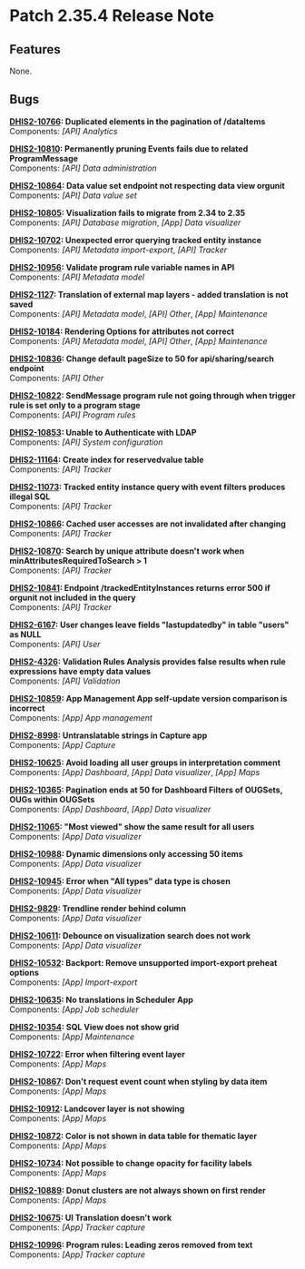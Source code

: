 # Patch 2.35.4 Release Note

## Features

None.

## Bugs

**[DHIS2-10766](https://jira.dhis2.org/browse/DHIS2-10766): Duplicated elements in the pagination of /dataItems**  
Components: _[API] Analytics_

**[DHIS2-10810](https://jira.dhis2.org/browse/DHIS2-10810): Permanently pruning Events fails due to related ProgramMessage**  
Components: _[API] Data administration_

**[DHIS2-10864](https://jira.dhis2.org/browse/DHIS2-10864): Data value set endpoint not respecting data view orgunit**  
Components: _[API] Data value set_  

**[DHIS2-10805](https://jira.dhis2.org/browse/DHIS2-10805): Visualization fails to migrate from 2.34 to 2.35**  
Components: _[API] Database migration_, _[App] Data visualizer_

**[DHIS2-10702](https://jira.dhis2.org/browse/DHIS2-10702): Unexpected error querying tracked entity instance**  
Components: _[API] Metadata import-export_, _[API] Tracker_

**[DHIS2-10956](https://jira.dhis2.org/browse/DHIS2-10956): Validate program rule variable names in API**  
Components: _[API] Metadata model_

**[DHIS2-1127](https://jira.dhis2.org/browse/DHIS2-1127): Translation of external map layers - added translation is not saved**  
Components: _[API] Metadata model_, _[API] Other_, _[App] Maintenance_

**[DHIS2-10184](https://jira.dhis2.org/browse/DHIS2-10184): Rendering Options for attributes not correct**  
Components: _[API] Metadata model_, _[API] Other_, _[App] Maintenance_

**[DHIS2-10836](https://jira.dhis2.org/browse/DHIS2-10836): Change default pageSize to 50 for api/sharing/search endpoint**  
Components: _[API] Other_

**[DHIS2-10822](https://jira.dhis2.org/browse/DHIS2-10822): SendMessage program rule not going through when trigger rule is set only to a program stage**  
Components: _[API] Program rules_

**[DHIS2-10853](https://jira.dhis2.org/browse/DHIS2-10853): Unable to Authenticate with LDAP**  
Components: _[API] System configuration_  

**[DHIS2-11164](https://jira.dhis2.org/browse/DHIS2-11164): Create index for reservedvalue table**  
Components: _[API] Tracker_  

**[DHIS2-11073](https://jira.dhis2.org/browse/DHIS2-11073): Tracked entity instance query with event filters produces illegal SQL**  
Components: _[API] Tracker_

**[DHIS2-10866](https://jira.dhis2.org/browse/DHIS2-10866): Cached user accesses are not invalidated after changing**  
Components: _[API] Tracker_  

**[DHIS2-10870](https://jira.dhis2.org/browse/DHIS2-10870): Search by unique attribute doesn't work when minAttributesRequiredToSearch > 1**  
Components: _[API] Tracker_

**[DHIS2-10841](https://jira.dhis2.org/browse/DHIS2-10841): Endpoint /trackedEntityInstances returns error 500 if orgunit not included in the query**  
Components: _[API] Tracker_

**[DHIS2-6167](https://jira.dhis2.org/browse/DHIS2-6167): User changes leave fields "lastupdatedby" in table "users" as NULL**  
Components: _[API] User_

**[DHIS2-4326](https://jira.dhis2.org/browse/DHIS2-4326): Validation Rules Analysis provides false results when rule expressions have empty data values**  
Components: _[API] Validation_  

**[DHIS2-10859](https://jira.dhis2.org/browse/DHIS2-10859): App Management App self-update version comparison is incorrect**  
Components: _[App] App management_  

**[DHIS2-8998](https://jira.dhis2.org/browse/DHIS2-8998): Untranslatable strings in Capture app**  
Components: _[App] Capture_

**[DHIS2-10625](https://jira.dhis2.org/browse/DHIS2-10625): Avoid loading all user groups in interpretation comment**  
Components: _[App] Dashboard_, _[App] Data visualizer_, _[App] Maps_  

**[DHIS2-10365](https://jira.dhis2.org/browse/DHIS2-10365): Pagination ends at 50 for Dashboard Filters of OUGSets, OUGs within OUGSets**  
Components: _[App] Dashboard_, _[App] Data visualizer_

**[DHIS2-11065](https://jira.dhis2.org/browse/DHIS2-11065): "Most viewed" show the same result for all users**  
Components: _[App] Data visualizer_

**[DHIS2-10988](https://jira.dhis2.org/browse/DHIS2-10988): Dynamic dimensions only accessing 50 items**  
Components: _[App] Data visualizer_

**[DHIS2-10945](https://jira.dhis2.org/browse/DHIS2-10945): Error when "All types" data type is chosen**  
Components: _[App] Data visualizer_

**[DHIS2-9829](https://jira.dhis2.org/browse/DHIS2-9829): Trendline render behind column**  
Components: _[App] Data visualizer_

**[DHIS2-10611](https://jira.dhis2.org/browse/DHIS2-10611): Debounce on visualization search does not work**  
Components: _[App] Data visualizer_

**[DHIS2-10532](https://jira.dhis2.org/browse/DHIS2-10532): Backport: Remove unsupported import-export preheat options**  
Components: _[App] Import-export_

**[DHIS2-10635](https://jira.dhis2.org/browse/DHIS2-10635): No translations in Scheduler App**  
Components: _[App] Job scheduler_

**[DHIS2-10354](https://jira.dhis2.org/browse/DHIS2-10354): SQL View does not show grid**  
Components: _[App] Maintenance_

**[DHIS2-10722](https://jira.dhis2.org/browse/DHIS2-10722): Error when filtering event layer**  
Components: _[App] Maps_

**[DHIS2-10867](https://jira.dhis2.org/browse/DHIS2-10867): Don't request event count when styling by data item**  
Components: _[App] Maps_

**[DHIS2-10912](https://jira.dhis2.org/browse/DHIS2-10912): Landcover layer is not showing**  
Components: _[App] Maps_

**[DHIS2-10872](https://jira.dhis2.org/browse/DHIS2-10872): Color is not shown in data table for thematic layer**  
Components: _[App] Maps_

**[DHIS2-10734](https://jira.dhis2.org/browse/DHIS2-10734): Not possible to change opacity for facility labels**  
Components: _[App] Maps_

**[DHIS2-10889](https://jira.dhis2.org/browse/DHIS2-10889): Donut clusters are not always shown on first render**  
Components: _[App] Maps_

**[DHIS2-10675](https://jira.dhis2.org/browse/DHIS2-10675): UI Translation doesn't work**  
Components: _[App] Tracker capture_

**[DHIS2-10996](https://jira.dhis2.org/browse/DHIS2-10996): Program rules: Leading zeros removed from text**  
Components: _[App] Tracker capture_

